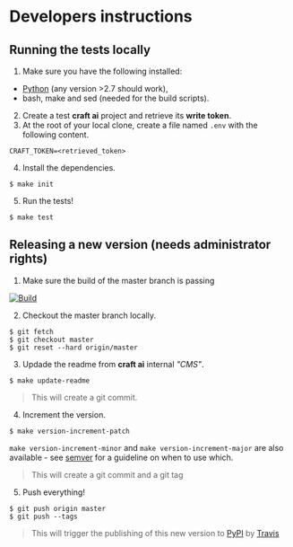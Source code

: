 # Developers instructions #

## Running the tests locally ##

1. Make sure you have the following installed:
  - [Python](https://www.python.org) (any version >2.7 should work),
  - bash, make and sed (needed for the build scripts).
2. Create a test **craft ai** project and retrieve its **write token**.
3. At the root of your local clone, create a file named `.env` with the following content.

  ```
  CRAFT_TOKEN=<retrieved_token>
  ```

4. Install the dependencies.

  ```console
  $ make init
  ```

5. Run the tests!

  ```console
  $ make test
  ```

## Releasing a new version (needs administrator rights) ##

1. Make sure the build of the master branch is passing

  [![Build](https://img.shields.io/travis/craft-ai/craft-ai-client-python/master.svg?style=flat-square)](https://travis-ci.org/craft-ai/craft-ai-client-python)

2. Checkout the master branch locally.

  ```console
  $ git fetch
  $ git checkout master
  $ git reset --hard origin/master
  ```

3. Updade the readme from **craft ai** internal _"CMS"_.

  ```console
  $ make update-readme
  ```

  > This will create a git commit.


4. Increment the version.

  ```console
  $ make version-increment-patch
  ```

  `make version-increment-minor` and `make version-increment-major` are also
  available - see [semver](http://semver.org) for a guideline on when to use
  which.

  > This will create a git commit and a git tag

5. Push everything!

  ```console
  $ git push origin master
  $ git push --tags
  ```

  > This will trigger the publishing of this new version to
  [PyPI](https://pypi.python.org/pypi/craft-ai) by
  [Travis](https://travis-ci.org/craft-ai/craft-ai-client-python)
